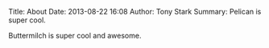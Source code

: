 Title: About
Date: 2013-08-22 16:08
Author: Tony Stark
Summary: Pelican is super cool.

Buttermilch is super cool and awesome.
